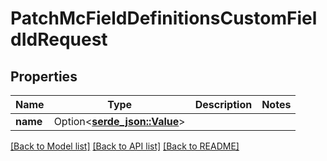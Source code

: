 # PatchMcFieldDefinitionsCustomFieldIdRequest

## Properties

Name | Type | Description | Notes
------------ | ------------- | ------------- | -------------
**name** | Option<[**serde_json::Value**](.md)> |  | 

[[Back to Model list]](../README.md#documentation-for-models) [[Back to API list]](../README.md#documentation-for-api-endpoints) [[Back to README]](../README.md)


